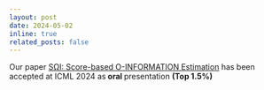 ```yaml
---
layout: post
date: 2024-05-02 
inline: true
related_posts: false
---
```

Our paper <a href='https://arxiv.org/pdf/2402.05667'> SΩI: Score-based O-INFORMATION Estimation</a> has been accepted at ICML 2024 as<b> oral </b>presentation <b> (Top 1.5%)</b>
